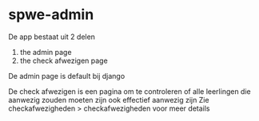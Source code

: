 # spwe-admin
De app bestaat uit 2 delen

1) the admin page
2) the check afwezigen page

De admin page is default bij django

De check afwezigen is een pagina om te controleren of alle leerlingen die aanwezig zouden moeten zijn ook effectief aanwezig zijn
Zie checkafwezigheden > checkafwezigheden voor meer details